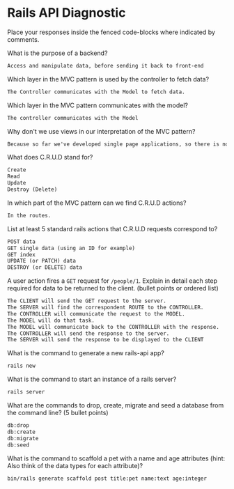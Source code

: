 # Rails API Diagnostic

Place your responses inside the fenced code-blocks where indicated by comments.

What is the purpose of a backend?

```md
Access and manipulate data, before sending it back to front-end
```

Which layer in the MVC pattern is used by the controller to fetch data?

```md
The Controller communicates with the Model to fetch data.
```

Which layer in the MVC pattern communicates with the model?

```md
The controller communicates with the Model
```

Why don't we use views in our interpretation of the MVC pattern?

```md
Because so far we've developed single page applications, so there is no need for the Model to search for front-end data.
```

What does C.R.U.D stand for?

```md
Create
Read
Update
Destroy (Delete)
```

In which part of the MVC pattern can we find C.R.U.D actions?

```md
In the routes.
```

List at least 5 standard rails actions that C.R.U.D requests correspond to?

```md
POST data
GET single data (using an ID for example)
GET index
UPDATE (or PATCH) data
DESTROY (or DELETE) data
```

A user action fires a `GET` request for `/people/1`. Explain in detail each step
required for data to be returned to the client. (bullet points or ordered list)

```md
The CLIENT will send the GET request to the server.
The SERVER will find the correspondent ROUTE to the CONTROLLER.
The CONTROLLER will communicate the request to the MODEL.
The MODEL will do that task.
The MODEL will communicate back to the CONTROLLER with the response.
The CONTROLLER will send the response to the server.
The SERVER will send the response to be displayed to the CLIENT
```

What is the command to generate a new rails-api app?

```bash
rails new
```

What is the command to start an instance of a rails server?

```bash
rails server
```

What are the commands to drop, create, migrate and seed a database from the command
line? (5 bullet points)

```bash
db:drop
db:create
db:migrate
db:seed
```

What is the command to scaffold a pet with a name and age attributes (hint:
Also think of the data types for each attribute)?

```bash
bin/rails generate scaffold post title:pet name:text age:integer
```
